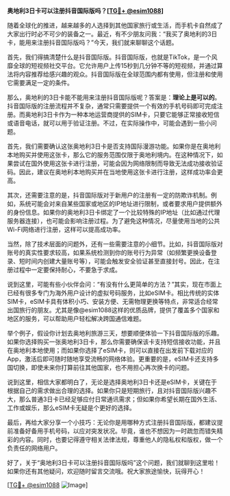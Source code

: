 **奥地利3日卡可以注册抖音国际版吗？[[TG💪+ @esim1088](https://t.me/s/esim1088)]**

随着全球化的推进，越来越多的人选择到其他国家旅行或生活，而手机卡自然成了大家出行时必不可少的装备之一。最近，有不少朋友问我：“我买了奥地利的3日卡，能用来注册抖音国际版吗？”今天，我们就来聊聊这个话题。

首先，我们得搞清楚什么是抖音国际版。抖音国际版，也就是TikTok，是一个风靡全球的短视频社交平台。它允许用户上传15秒到几分钟不等的短视频，并通过算法将内容推荐给感兴趣的观众。抖音国际版在全球范围内都有使用，但注册和使用它需要满足一定的条件。

那么，奥地利的3日卡能不能用来注册抖音国际版呢？答案是：**理论上是可以的**。抖音国际版的注册流程并不复杂，通常只需要提供一个有效的手机号码即可完成注册。而奥地利3日卡作为一种本地运营商提供的SIM卡，只要它能够正常接收短信或语音电话，就可以用于验证注册。不过，在实际操作中，可能会遇到一些小问题。

首先，我们需要确认这张奥地利3日卡是否支持国际漫游功能。如果你是在奥地利本地购买并使用这张卡，那么它的服务范围仅限于奥地利境内。在这种情况下，如果尝试在国外使用这张卡进行注册，可能会因为网络限制而导致无法成功接收验证码。因此，建议在奥地利本地购买并在当地使用这张卡进行注册，这样成功率会更高。

其次，还需要注意的是，抖音国际版对于新用户的注册有一定的防欺诈机制。例如，系统可能会对来自某些国家或地区的IP地址进行限制，或者要求用户提供额外的身份信息。如果你的奥地利3日卡绑定了一个比较特殊的IP地址（比如通过代理服务器连接），也可能会影响注册过程。为了避免这种情况，尽量使用当地的公共Wi-Fi网络进行注册，这样可以提高成功率。

当然，除了技术层面的问题外，还有一些需要注意的小细节。比如，抖音国际版对账号的真实性要求较高，如果系统检测到你的账号行为异常（如频繁更换设备登录、短时间内创建大量账号等），可能会触发安全验证甚至直接封号。因此，在注册过程中一定要保持耐心，不要急于求成。

说到这里，可能有些小伙伴会问：“有没有什么更简单的方法？”其实，现在市面上已经有很多专门为海外用户设计的虚拟号码服务，比如eSIM卡。相比传统的实体SIM卡，eSIM卡具有体积小巧、安装方便、无需物理更换等特点，非常适合经常出国旅行的朋友。尤其是像@esim1088这样的优质品牌，提供了覆盖多个国家和地区的服务，可以帮助用户轻松解决跨国通信难题。

举个例子，假设你计划去奥地利旅游三天，想要顺便体验一下抖音国际版的乐趣。如果你选择购买一张奥地利3日卡，那么你需要确保该卡支持短信接收功能，并且在奥地利本地使用；而如果你选择了eSIM卡，则可以直接在出发前下载对应的App，激活后即可随时随地享受流畅的网络体验。更重要的是，eSIM卡还支持多国切换，即使未来你打算前往其他国家，也不用担心再次换卡的问题。

说到这里，相信大家都明白了，无论是选择奥地利3日卡还是eSIM卡，关键在于根据自己的需求做出合理的选择。如果你只是短期旅行，且对抖音国际版兴趣不大，那么普通3日卡已经足够应付日常通讯需求；但如果你希望长期在国外生活、工作或娱乐，那么eSIM卡无疑是个更好的选择。

最后，再给大家分享一个小技巧：无论你是用哪种方式注册抖音国际版，都建议提前准备好备用手机号码，以应对突发状况。毕竟，谁也不想因为一时疏忽而错失精彩的内容。同时，也要记得遵守相关法律法规，尊重他人的隐私权和版权，做一个负责任的网络用户。

好了，关于“奥地利3日卡可以注册抖音国际版吗”这个问题，我们就聊到这里啦！如果你还有其他疑问，欢迎随时留言交流哦。祝大家旅途愉快，玩得开心！

[[TG💪+ @esim1088](https://t.me/s/esim1088) ![Image](https://i.postimg.cc/4NQfJmqS/Snipaste-2025-05-13-00-14-12.png)]